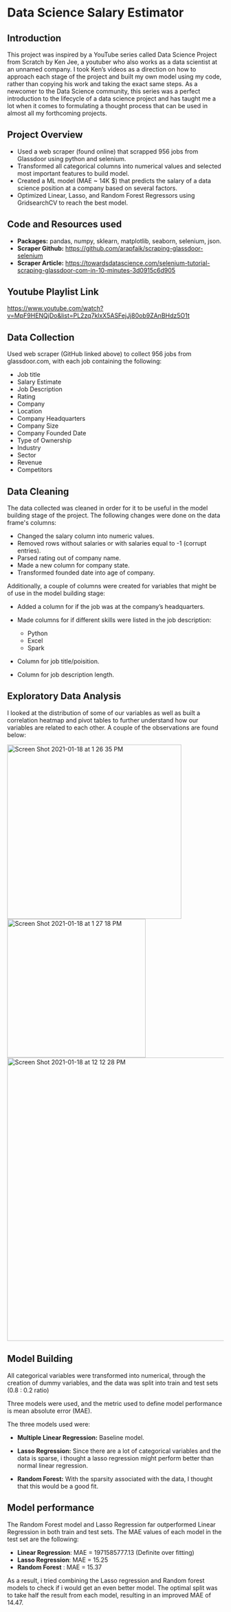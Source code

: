 # Data Science Salary Estimator 

## Introduction

This project was inspired by a YouTube series called Data Science Project from Scratch by Ken Jee, a youtuber who also works as a data scientist at an unnamed company. I took Ken’s videos as a direction on how to approach each stage of the project and built my own model using my code, rather than copying his work and taking the exact same steps. As a newcomer to the Data Science community, this series was a perfect introduction to the lifecycle of a data science project and has taught me a lot when it comes to formulating a thought process that can be used in almost all my forthcoming projects.


## Project Overview

-  Used a web scraper (found online) that scrapped 956 jobs from Glassdoor using python and selenium.
-  Transformed all categorical columns into numerical values and selected most important features to build model.
-  Created a ML model (MAE ~ 14K $) that predicts the salary of a data science position at a company based on several factors.
-  Optimized Linear, Lasso, and Random Forest Regressors using GridsearchCV to reach the best model.


## Code and Resources used

- **Packages:** pandas, numpy, sklearn, matplotlib, seaborn, selenium, json.
- **Scraper Github:** https://github.com/arapfaik/scraping-glassdoor-selenium  
- **Scraper Article:** https://towardsdatascience.com/selenium-tutorial-scraping-glassdoor-com-in-10-minutes-3d0915c6d905  

## Youtube Playlist Link 
https://www.youtube.com/watch?v=MpF9HENQjDo&list=PL2zq7klxX5ASFejJj80ob9ZAnBHdz5O1t

## Data Collection

Used web scraper (GitHub linked above) to collect 956 jobs from glassdoor.com, with each job containing the following:
*	Job title
*	Salary Estimate
*	Job Description
*	Rating
*	Company 
*	Location
*	Company Headquarters 
*	Company Size
*	Company Founded Date
*	Type of Ownership 
*	Industry
*	Sector
*	Revenue
*	Competitors 

## Data Cleaning

The data collected was cleaned in order for it to be useful in the model building stage of the project. The following changes were done on the data frame's columns:

*	Changed the salary column into numeric values. 
*	Removed rows without salaries or with salaries equal to -1 (corrupt entries). 
*	Parsed rating out of company name. 
*	Made a new column for company state.
*	Transformed founded date into age of company.

Additionally, a couple of columns were created for variables that might be of use in the model building stage:

*	Added a column for if the job was at the company’s headquarters. 
*	Made columns for if different skills were listed in the job description:
    * Python  
    * Excel  
    * Spark 
    
*	Column for job title/poisition.
*	Column for job description length. 



## Exploratory Data Analysis 

I looked at the distribution of some of our variables as well as built a correlation heatmap and pivot tables to further understand how our variables are related to each other. A couple of the observations are found below:

<img width="405" alt="Screen Shot 2021-01-18 at 1 26 35 PM" src="https://user-images.githubusercontent.com/77576356/104909836-215ff980-5991-11eb-9bd8-35d65e2c815c.png">

<img width="322" alt="Screen Shot 2021-01-18 at 1 27 18 PM" src="https://user-images.githubusercontent.com/77576356/104909841-245aea00-5991-11eb-9083-5e9f3c39dff2.png">


<img width="658" alt="Screen Shot 2021-01-18 at 12 12 28 PM" src="https://user-images.githubusercontent.com/77576356/104909846-2755da80-5991-11eb-9996-300e0fd76451.png">


## Model Building

All categorical variables were transformed into numerical, through the creation of dummy variables, and the data was split into train and test sets (0.8 : 0.2 ratio)

Three models were used, and the metric used to define model performance is mean absolute error (MAE).

The three models used were:
* **Multiple Linear Regression:** Baseline model.

* **Lasso Regression:** Since there are a lot of categorical variables and the data is sparse, i thought a lasso regression might perform better than normal linear regression.

* **Random Forest:** With the sparsity associated with the data, I thought that this would be a good fit.


## Model performance
The Random Forest model and Lasso Regression far outperformed Linear Regression in both train and test sets. The MAE values of each model in the test set are the following:

*	**Linear Regression**: MAE = 1971585777.13 (Definite over fitting)
*	**Lasso Regression**: MAE = 15.25
*	**Random Forest** : MAE = 15.37

As a result, i tried combining the Lasso regression and Random forest models to check if i would get an even better model. The optimal split was to take half the result from each model, resulting in an improved MAE of 14.47.



